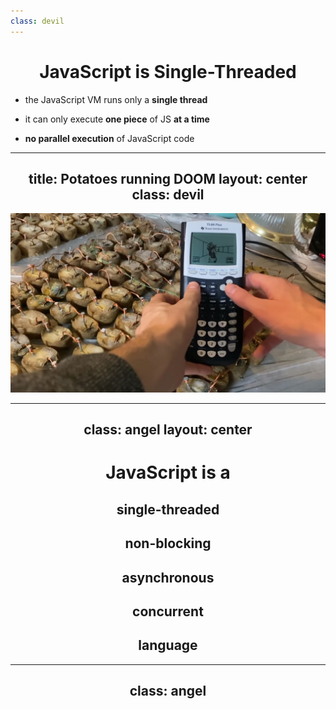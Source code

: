 ```yaml
---
class: devil
---
```


# JavaScript is Single-Threaded

<v-clicks>

- the JavaScript VM runs only a **single thread**

- it can only execute **one piece** of JS **at a time**

- **no parallel execution** of JavaScript code

</v-clicks>

<!--
NOTES
-->

---
title: Potatoes running DOOM
layout: center
class: devil
---

![Potatoes running DOOM](./potatoes-running-doom.jpg)

<!--
NOTES
-->

---
class: angel
layout: center
---

<style>
    h1, h2, h3 {
        text-align: center;
    }
</style>

# JavaScript is a

## single-threaded

## non-blocking

## asynchronous

## concurrent

## language

<!--
NOTES
-->

---
class: angel
---

<!-- TODO: insert diagram of JavaScript Runtime -->

<!--
- explain architecture of JavaScript Runtime
-->
